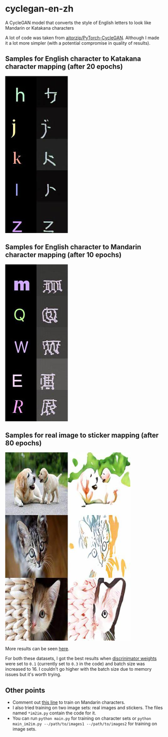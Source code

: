# cyclegan-en-zh
A CycleGAN model that converts the style of English letters to look like Mandarin or Katakana characters

A lot of code was taken from [aitorzip/PyTorch-CycleGAN](https://github.com/aitorzip/PyTorch-CycleGAN). Although I made it a lot more simpler (with a potential compromise in quality of results).

## Samples for English character to Katakana character mapping (after 20 epochs)
![](https://github.com/vinsis/cyclegan-en-zh/blob/main/results/en2jp_cropped.jpg)

## Samples for English character to Mandarin character mapping (after 10 epochs)
![](https://github.com/vinsis/cyclegan-en-zh/blob/main/results/en2zh_cropped.jpg)

## Samples for real image to sticker mapping (after 80 epochs)
![](https://github.com/vinsis/cyclegan-en-zh/blob/main/results/im2im_cropped.jpg)

More results can be seen [here](https://github.com/vinsis/cyclegan-en-zh/tree/main/results).

For both these datasets, I got the best results when [discrinimator weights](https://github.com/vinsis/cyclegan-en-zh/blob/main/main.py#L97-L98) were set to `0.1` (currently set to `0.3` in the code) and batch size was increased to 16. I couldn't go higher with the batch size due to memory issues but it's worth trying. 

## Other points
- Comment out [this line](https://github.com/vinsis/cyclegan-en-zh/blob/main/data.py#L13) to train on Mandarin characters.
- I also tried training on two image sets: real images and stickers. The files named `*im2im.py` contain the code for it. 
- You can run `python main.py` for training on character sets or `python main_im2im.py --/path/to/images1 --/path/to/images2` for training on image sets.
